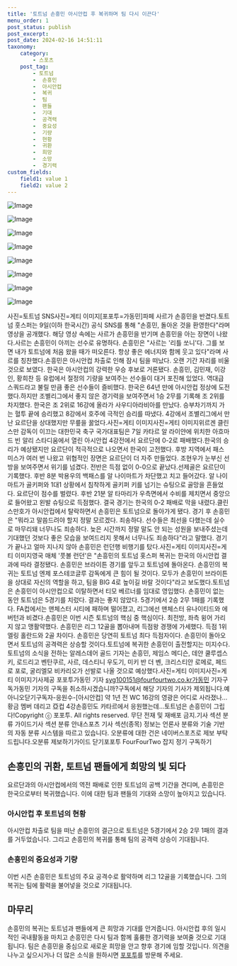 ```yaml
---
title: '토트넘 손흥민 아시안컵 후 복귀하며 팀 다시 이끈다'
menu_order: 1
post_status: publish
post_excerpt: 
post_date: 2024-02-16 14:51:11
taxonomy:
    category:
        - 스포츠
    post_tag:
        - 토트넘
        -  손흥민
        -  아시안컵
        -  복귀
        -  팀
        -  팬들
        -  기대
        -  공격력
        -  중요성
        -  기량
        -  현황
        -  귀환
        -  희망
        -  소망
        -  경기력
custom_fields:
    field1: value 1
    field2: value 2
---
```


![Image](https://imgnews.pstatic.net/image/411/2024/02/10/0000041427_001_20240210205601473.jpg?type=w647)

![Image](https://imgnews.pstatic.net/image/411/2024/02/10/0000041427_002_20240210205601526.jpg?type=w647)

![Image](https://imgnews.pstatic.net/image/411/2024/02/10/0000041427_003_20240210205601561.jpg?type=w647)

![Image](https://imgnews.pstatic.net/image/411/2024/02/10/0000041427_004_20240210205601603.jpg?type=w647)

![Image](https://imgnews.pstatic.net/image/411/2024/02/10/0000041427_006_20240210205601686.jpg?type=w647)

![Image](https://imgnews.pstatic.net/image/411/2024/02/10/0000041427_005_20240210205601643.jpg?type=w647)

![Image](https://imgnews.pstatic.net/image/411/2024/02/10/0000041427_007_20240210205601731.jpg?type=w647)

![Image](https://imgnews.pstatic.net/image/411/2024/02/10/0000041427_008_20240210205601780.jpg?type=w647)

사진=토트넘 SNS사진=게티 이미지[포포투=가동민]파페 사르가 손흥민을 반겼다.토트넘 훗스퍼는 9일(이하 한국시간) 공식 SNS를 통해 "손흥민, 돌아온 것을 환영한다"라며 영상을 공개했다. 해당 영상 속에는 사르가 손흥민을 반기며 손흥민을 아는 장면이 나왔다.사르는 손흥민이 아끼는 선수로 유명하다. 손흥민은 "사르는 '리틀 쏘니'다. 그를 보면 내가 토트넘에 처음 왔을 때가 떠오른다. 항상 좋은 에너지와 함께 웃고 있다"라며 사르를 칭찬했다.손흥민은 아시안컵 차출로 인해 잠시 팀을 떠났다. 오랜 기간 자리를 비울 것으로 보였다. 한국은 아시안컵의 강력한 우승 후보로 거론됐다. 손흥민, 김민재, 이강인, 황희찬 등 유럽에서 절정의 기량을 보여주는 선수들이 대거 포진해 있었다. 역대급 스쿼드라고 불릴 만큼 좋은 선수들이 즐비했다. 한국은 64년 만에 아시안컵 정상에 도전했다.하지만 조별리그에서 좋지 않은 경기력을 보여주면서 1승 2무를 기록해 조 2위를 차지했다. 한국은 조 2위로 16강에 올라가 사우디아라비아를 만났다. 승부차기까지 가는 혈투 끝에 승리했고 8강에서 호주에 극적인 승리를 따냈다. 4강에서 조별리그에서 만난 요르단을 상대했지만 무릎을 꿇었다.사진=게티 이미지사진=게티 이미지위르겐 클린스만 감독이 이끄는 대한민국 축구 국가대표팀은 7일 카타르 알 라이얀에 위치한 아흐마드 빈 알리 스타디움에서 열린 아시안컵 4강전에서 요르단에 0-2로 패배했다.한국의 승리가 예상됐지만 요르단이 적극적으로 나오면서 한국이 고전했다. 후방 지역에서 패스 미스가 여러 번 나왔고 위협적인 장면은 요르단이 더 자주 만들었다. 조현우가 눈부신 선방을 보여주면서 위기를 넘겼다. 전반은 득점 없이 0-0으로 끝났다.선제골은 요르단이 기록했다. 후반 8분 박용우의 백패스를 알 나이마트가 차단했고 치고 들어갔다. 알 나이마트가 골키퍼와 1대1 상황에서 침착하게 골키퍼 키를 넘기는 슈팅으로 골망을 흔들었다. 요르단이 점수를 벌렸다. 후반 21분 알 타마리가 우측면에서 수비를 제치면서 중앙으로 들어왔고 왼발 슈팅으로 득점했다. 결국 경기는 한국의 0-2 패배로 막을 내렸다.클린스만호가 아시안컵에서 탈락하면서 손흥민은 토트넘으로 돌아가게 됐다. 경기 후 손흥민은 "뭐라고 말씀드려야 할지 정말 모르겠다. 죄송하다. 선수들은 최선을 다했는데 실수로 마무리돼 너무나도 죄송하다. 늦은 시간까지 정말 말도 안 되는 성원을 보내주셨는데 기대했던 것보다 좋은 모습을 보여드리지 못해서 너무나도 죄송하다"라고 말했다. 경기가 끝나고 얼마 지나지 않아 손흥민은 런던행 비행기를 탔다.사진=게티 이미지사진=게티 이미지영국 매체 '풋볼 런던'은 "손흥민의 토트넘 홋스퍼 복귀는 한국의 아시안컵 결과에 따라 결정됐다. 손흥민은 브라이튼 경기를 앞두고 토트넘에 돌아온다. 손흥민의 복귀는 토트넘 엔제 포스테코글루 감독에게 큰 힘이 될 것이다. 모두가 손흥민이 브라이튼을 상대로 자신의 역할을 하고, 팀을 BIG 4로 높이길 바랄 것이다"라고 보도했다.토트넘은 손흥민이 아시안컵으로 이탈하면서 티모 베르너를 임대로 영입했다. 손흥민이 없는 동안 토트넘은 5경기를 치렀다. 결과는 좋지 않았다. 5경기에서 2승 2무 1패를 기록했다. FA컵에서는 맨체스터 시티에 패하며 떨어졌고, 리그에선 맨체스터 유나이티드와 에버턴과 비겼다.손흥민은 이번 시즌 토트넘의 핵심 중 핵심이다. 최전방, 좌측 윙어 가리지 않고 맹활약했다. 손흥민은 리그 12골을 뽑아내며 득점왕 경쟁에 가세했다. 득점 1위 엘링 홀란드와 2골 차이다. 손흥민은 당연히 토트넘 최다 득점자이다. 손흥민이 돌아오면서 토트넘의 공격력은 상승할 것이다.토트넘에 복귀한 손흥민이 출전할지는 미지수다. 토트넘의 소식을 전하는 알레스데어 골드 기자는 손흥민, 제임스 메디슨, 데얀 쿨루셉스키, 로드리고 벤탄쿠르, 사르, 데스티니 우도기, 미키 반 더 벤, 크리스티안 로메로, 페드로 포로, 굴리엘모 비카리오가 선발로 나올 것으로 예상했다.사진=게티 이미지사진=게티 이미지기사제공 포포투가동민 기자 syg100151@fourfourtwo.co.kr가동민 기자구독가동민 기자의 구독을 취소하시겠습니까?구독에서 해당 기자의 기사가 제외됩니다.예아니오닫기구독자-응원수-[아시안컵] 약 1년 전 WC 16강의 영광은 어디로 사라졌나...황금 멤버 데리고 亞컵 4강손흥민도 카타르에서 응원했는데...토트넘은 손흥민이 그립다!Copyright ⓒ 포포투. All rights reserved. 무단 전재 및 재배포 금지.기사 섹션 분류 가이드기사 섹션 분류 안내스포츠 기사 섹션(종목) 정보는 언론사 분류와 기술 기반의 자동 분류 시스템을 따르고 있습니다. 오분류에 대한 건은 네이버스포츠로 제보 부탁드립니다.오분류 제보하기가이드 닫기포포투 FourFourTwo 잡지 정기 구독하기
## 손흥민의 귀환, 토트넘 팬들에게 희망의 빛 되다
요르단과의 아시안컵에서의 역전 패배로 인한 토트넘의 공백 기간을 견디며, 손흥민은 한국으로부터 복귀했습니다. 이에 대한 팀과 팬들의 기대와 소망이 높아지고 있습니다.
### 아시안컵 후 토트넘의 현황
아시안컵 차출로 팀을 떠난 손흥민의 결근으로 토트넘은 5경기에서 2승 2무 1패의 결과를 거두었습니다. 그리고 손흥민의 복귀를 통해 팀의 공격력 상승이 기대됩니다.
### 손흥민의 중요성과 기량
이번 시즌 손흥민은 토트넘의 주요 공격수로 활약하며 리그 12골을 기록했습니다. 그의 복귀는 팀에 활력을 불어넣을 것으로 기대됩니다.
## 마무리
손흥민의 복귀는 토트넘과 팬들에게 큰 희망과 기대를 안겨줍니다. 아시안컵 후의 일시적인 국내활동을 마치고 손흥민은 다시 팀과 함께 훌륭한 경기력을 보여줄 것으로 기대됩니다. 팀은 손흥민을 중심으로 새로운 희망을 안고 향후 경기에 임할 것입니다. 
의견을 나누고 싶으시거나 더 많은 소식을 원하시면 [포포투](https://www.fourfourtwo.co.kr)를 방문해 주세요.
